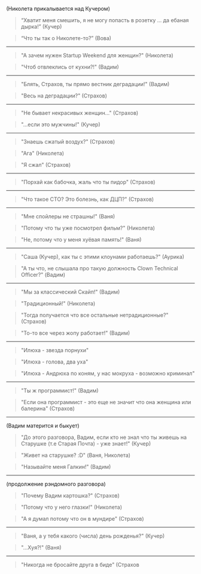 (Николета прикалывается над Кучером)

> “Хватит меня смешить, я не могу попасть в розетку ... да ебаная дырка!” (Кучер)

> “Что ты так о Николете-то?” (Вова)

---

> "А зачем нужен Startup Weekend для женщин?" (Николета)

> "Чтоб отвлеклись от кухни?!" (Вадим)

---

> "Блять, Страхов, ты прямо вестник деградации!" (Вадим)

> "Весь на деградации?" (Страхов)

---

> "Не бывает некрасивых женщин..." (Страхов)

> "...если это мужчины!" (Кучер)

---

> "Знаешь сжатый воздух?" (Страхов)

> "Ага" (Николета)

> "Я сжал" (Страхов)

---

> "Порхай как бабочка, жаль что ты пидор" (Страхов)

---

> "Что такое CTO? Это болезнь, как ДЦП?" (Страхов)

---

> "Мне спойлеры не страшны!" (Ваня)

> "Потому что ты уже посмотрел фильм?" (Николета)

> "Не, потому что у меня хуёвая память!" (Ваня)

---

> "Саша (Кучер), как ты с этими клоунами работаешь?" (Аурика)

> "А ты что, не слышала про такую должность Clown Technical Officer?" (Вадим)

---

> "Мы за классический Скайп!" (Вадим)

> "Традиционный!" (Николета)

> "Тогда получается что все остальные нетрадиционные?" (Страхов)

> "То-то все через жопу работает!" (Вадим)

---

> "Илюха - звезда порнухи"

> "Илюха - голова, два уха"

> "Илюха - Андрюха по коням, у нас мокруха - возможно криминал"

---

> "Ты ж программист!" (Вадим)

> "Если она программист - это еще не значит что она женщина или балерина" (Страхов)

---
(Вадим матерится и быкует)

> "До этого разговора, Вадим, если кто не знал что ты живешь на Старушке (т.е Старая Почта) - уже знает!" (Кучер)

> "Живет на старушке? :D" (Ваня, Николета)

> "Называйте меня Галкин!" (Вадим)

---
(продолжение рэндомного разговора)

> "Почему Вадим картошка?" (Страхов)

> "Потому что у него глазки!" (Николета)

> "А я думал потому что он в мундире" (Страхов)

---

> "Ваня, а у тебя какого (числа) день рожденья?" (Кучер)

> "...Хуя?!" (Ваня)

---

> "Никогда не бросайте друга в биде" (Страхов
